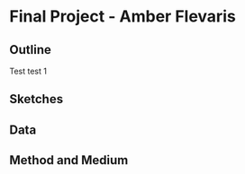 # Final Project - Amber Flevaris

## Outline

Test test 1 

## Sketches


## Data


## Method and Medium
